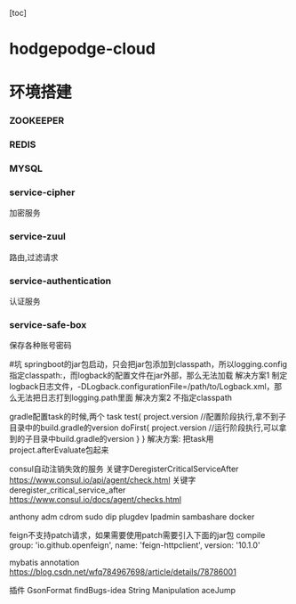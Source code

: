 [toc]

# hodgepodge-cloud

# 环境搭建

### ZOOKEEPER

### REDIS

### MYSQL



### service-cipher
加密服务

### service-zuul
路由,过滤请求

### service-authentication
认证服务

### service-safe-box
保存各种账号密码


#坑
springboot的jar包启动，只会把jar包添加到classpath，所以logging.config指定classpath:，而logback的配置文件在jar外部，那么无法加载
解决方案1 
制定logback日志文件，-DLogback.configurationFile=/path/to/Logback.xml，那么无法把日志打到logging.path里面
解决方案2 不指定classpath


gradle配置task的时候,两个
task test{
    project.version //配置阶段执行,拿不到子目录中的build.gradle的version
    doFirst{
    project.version //运行阶段执行,可以拿到的子目录中build.gradle的version
}
}
解决方案: 把task用project.afterEvaluate包起来

consul自动注销失效的服务
关键字DeregisterCriticalServiceAfter
https://www.consul.io/api/agent/check.html
关键字deregister_critical_service_after
https://www.consul.io/docs/agent/checks.html


anthony adm cdrom sudo dip plugdev lpadmin sambashare docker


feign不支持patch请求，如果需要使用patch需要引入下面的jar包
compile group: 'io.github.openfeign', name: 'feign-httpclient', version: '10.1.0'

mybatis annotation
https://blog.csdn.net/wfq784967698/article/details/78786001

插件 
GsonFormat
findBugs-idea
String Manipulation
aceJump

